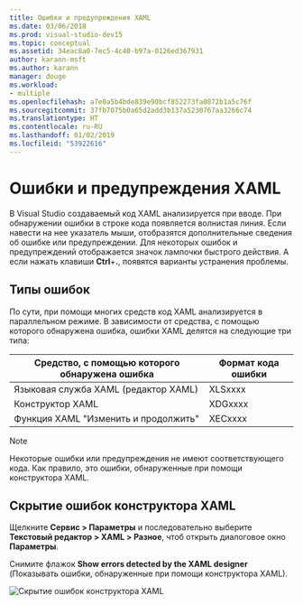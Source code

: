 ```yaml
---
title: Ошибки и предупреждения XAML
ms.date: 03/06/2018
ms.prod: visual-studio-dev15
ms.topic: conceptual
ms.assetid: 34eac8a0-7ec5-4c40-b97a-0126ed367931
author: karann-msft
ms.author: karann
manager: douge
ms.workload:
- multiple
ms.openlocfilehash: a7e0a5b4bde839e90bcf852273fa0872b1a5c76f
ms.sourcegitcommit: 37fb7075b0a65d2add3b137a5230767aa3266c74
ms.translationtype: HT
ms.contentlocale: ru-RU
ms.lasthandoff: 01/02/2019
ms.locfileid: "53922616"
---
```

# <a name="xaml-errors-and-warnings"></a>Ошибки и предупреждения XAML

В Visual Studio создаваемый код XAML анализируется при вводе. При обнаружении ошибки в строке кода появляется волнистая линия. Если навести на нее указатель мыши, отобразятся дополнительные сведения об ошибке или предупреждении. Для некоторых ошибок и предупреждений отображается значок лампочки быстрого действия. А если нажать клавиши **Ctrl**+**.**, появятся варианты устранения проблемы.

## <a name="error-types"></a>Типы ошибок

По сути, при помощи многих средств код XAML анализируется в параллельном режиме. В зависимости от средства, с помощью которого обнаружена ошибка, ошибки XAML делятся на следующие три типа:

|**Средство, с помощью которого обнаружена ошибка**|**Формат кода ошибки**|
| - |-----------------|
|Языковая служба XAML (редактор XAML)|XLSxxxx|
|Конструктор XAML|XDGxxxx|
|Функция XAML "Изменить и продолжить"|XECxxxx|

> [!Note]
> Некоторые ошибки или предупреждения не имеют соответствующего кода. Как правило, это ошибки, обнаруженные при помощи конструктора XAML.


## <a name="suppress-xaml-designer-errors"></a>Скрытие ошибок конструктора XAML

Щелкните **Сервис > Параметры** и последовательно выберите **Текстовый редактор > XAML > Разное**, чтоб открыть диалоговое окно **Параметры**.

Снимите флажок **Show errors detected by the XAML designer** (Показывать ошибки, обнаруженные при помощи конструктора XAML).

![Скрытие ошибок конструктора XAML](../designers/media/suppress_xaml_designer_errors.png)

